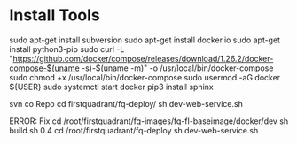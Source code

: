 # Install Tools
sudo apt-get install subversion
sudo apt-get install docker.io
sudo apt-get install python3-pip
sudo curl -L "https://github.com/docker/compose/releases/download/1.26.2/docker-compose-$(uname -s)-$(uname -m)" -o /usr/local/bin/docker-compose
sudo chmod +x /usr/local/bin/docker-compose
sudo usermod -aG docker ${USER}
sudo systemctl start docker
pip3 install sphinx

svn co Repo
cd firstquadrant/fq-deploy/
sh dev-web-service.sh

ERROR: Fix
    cd /root/firstquadrant/fq-images/fq-fl-baseimage/docker/dev
    sh build.sh 0.4
    cd /root/firstquadrant/fq-deploy
    sh dev-web-service.sh
